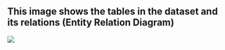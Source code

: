 ## This image shows the tables in the dataset and its relations (Entity Relation Diagram) 

![](https://drive.google.com/uc?id=1FzpgeuYn_lDmklenuwjhGK8x8RfOTjxZ)

